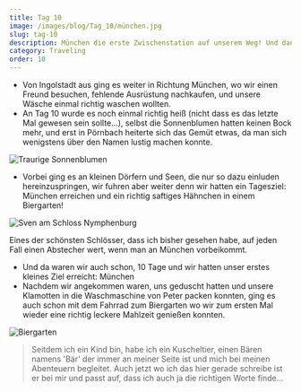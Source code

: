 ```yaml
---
title: Tag 10
image: /images/blog/Tag_10/münchen.jpg
slug: tag-10
description: München die erste Zwischenstation auf unserem Weg! Und dann auch noch zur Zeit der Wiesn!
category: Traveling
order: 10
---
```


- Von Ingolstadt aus ging es weiter in Richtung München, wo wir einen Freund besuchen, fehlende Ausrüstung nachkaufen, und unsere Wäsche einmal richtig waschen wollten.
- An Tag 10 wurde es noch einmal richtig heiß (nicht dass es das letzte Mal gewesen sein sollte...), selbst die Sonnenblumen hatten keinen Bock mehr, und erst in Pörnbach heiterte sich das Gemüt etwas, da man sich wenigstens über den Namen lustig machen konnte.

![Traurige Sonnenblumen](/images/blog/Tag_10/sonnenblumen.jpg)

- Vorbei ging es an kleinen Dörfern und Seen, die nur so dazu einluden hereinzuspringen, wir fuhren aber weiter denn wir hatten ein Tagesziel: München erreichen und ein richtig saftiges Hähnchen in einem Biergarten!

![Sven am Schloss Nymphenburg](/images/blog/Tag_10/münchen-papa.jpg)

<sidenote title="Schloss Nymphenburg">
	<p>Eines der schönsten Schlösser, dass ich bisher gesehen habe, auf jeden Fall einen Abstecher wert, wenn man an München vorbeikommt.</p>
</sidenote>

- Und da waren wir auch schon, 10 Tage und wir hatten unser erstes kleines Ziel erreicht: München
- Nachdem wir angekommen waren, uns geduscht hatten und unsere Klamotten in die Waschmaschine von Peter packen konnten, ging es auch schon mit dem Fahrrad zum Biergarten wo wir zum ersten Mal wieder eine richtig leckere Mahlzeit genießen konnten.

![Biergarten](/images/blog/Tag_10/biergarten.jpg)

> Seitdem ich ein Kind bin, habe ich ein Kuscheltier, einen Bären namens 'Bär' der immer an meiner Seite ist und mich bei meinen Abenteuern begleitet. Auch jetzt wo ich das hier gerade schreibe ist er bei mir und passt auf, dass ich auch ja die richtigen Worte finde...